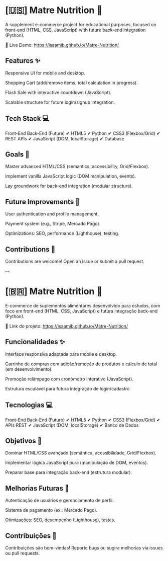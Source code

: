 # [🇺🇸] Matre Nutrition 🧡
A supplement e-commerce project for educational purposes, focused on front-end (HTML, CSS, JavaScript) with future back-end integration (Python).

🔗 Live Demo: https://isaamib.github.io/Matre-Nutrition/

## Features ✨
Responsive UI for mobile and desktop.

Shopping Cart (add/remove items, total calculation in progress).

Flash Sale with interactive countdown (JavaScript).

Scalable structure for future login/signup integration.

## Tech Stack 💻
Front-End	Back-End (Future)
✔ HTML5	✔ Python
✔ CSS3 (Flexbox/Grid)	✔ REST APIs
✔ JavaScript (DOM, localStorage)	✔ Database

## Goals 🎯
Master advanced HTML/CSS (semantics, accessibility, Grid/Flexbox).

Implement vanilla JavaScript logic (DOM manipulation, events).

Lay groundwork for back-end integration (modular structure).

## Future Improvements 🔧
User authentication and profile management.

Payment system (e.g., Stripe, Mercado Pago).

Optimizations: SEO, performance (Lighthouse), testing.

## Contributions 🤝
Contributions are welcome! Open an issue or submit a pull request.

--

# [🇧🇷] Matre Nutrition 🧡

E-commerce de suplementos alimentares desenvolvido para estudos, com foco em front-end (HTML, CSS, JavaScript) e futura integração back-end (Python).

🔗 Link do projeto: https://isaamib.github.io/Matre-Nutrition/

## Funcionalidades ✨
Interface responsiva adaptada para mobile e desktop.

Carrinho de compras com adição/remoção de produtos e cálculo de total (em desenvolvimento).

Promoção relâmpago com cronômetro interativo (JavaScript).

Estrutura escalável para futura integração de login/cadastro.

## Tecnologias 💻
Front-End	Back-End (Futuro)
✔ HTML5	✔ Python
✔ CSS3 (Flexbox/Grid)	✔ APIs REST
✔ JavaScript (DOM, localStorage)	✔ Banco de Dados

## Objetivos 🎯
Dominar HTML/CSS avançado (semântica, acessibilidade, Grid/Flexbox).

Implementar lógica JavaScript pura (manipulação de DOM, eventos).

Preparar base para integração back-end (estrutura modular).

## Melhorias Futuras 🔧
Autenticação de usuários e gerenciamento de perfil.

Sistema de pagamento (ex.: Mercado Pago).

Otimizações: SEO, desempenho (Lighthouse), testes.

## Contribuições 🤝
Contribuições são bem-vindas! Reporte bugs ou sugira melhorias via issues ou pull requests.
